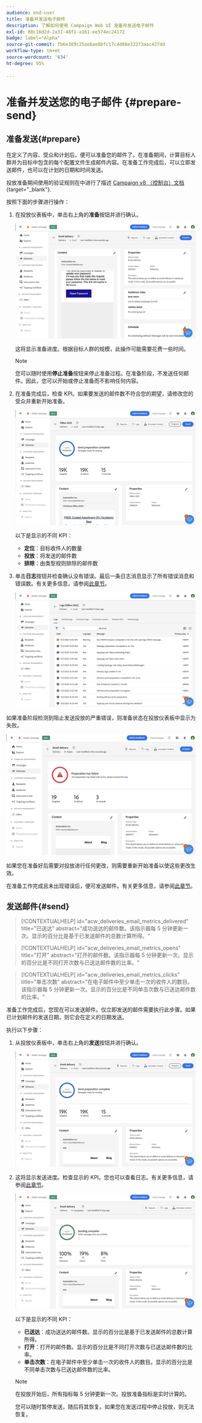 ```yaml
---
audience: end-user
title: 准备并发送电子邮件
description: 了解如何使用 Campaign Web UI 准备并发送电子邮件
exl-id: 80c16d2d-2a31-48f1-a161-ee574ec24172
badge: label="Alpha"
source-git-commit: fb6e389c25aebae8bfc17c4d88e33273aac427dd
workflow-type: tm+mt
source-wordcount: '634'
ht-degree: 95%

---
```



# 准备并发送您的电子邮件 {#prepare-send}


<!--

	show how to prepare and send the email + the live kpis in the dashboard

like acc when preparation, target calculated then send
real time KPIs, not in AJO. similar to ACS.
exclusion logs, causes
-->

<!--
send also KPIs
-->

## 准备发送{#prepare}

在定义了内容、受众和计划后，便可以准备您的邮件了。在准备期间，计算目标人群并为目标中包含的每个配置文件生成邮件内容。在准备工作完成后，可以立即发送邮件，也可以在计划的日期和时间发送。

投放准备期间使用的验证规则在中进行了描述 [Campaign v8 （控制台）文档](https://experienceleague.adobe.com/docs/campaign/campaign-v8/campaigns/send/validate/delivery-analysis.html){target="_blank"}.

按照下面的步骤进行操作：

1. 在投放仪表板中，单击右上角的&#x200B;**准备**&#x200B;按钮并进行确认。

   ![](assets/prepare.png)

   这将显示准备进度。根据目标人群的规模，此操作可能需要花费一些时间。

   >[!NOTE]
   >
   >您可以随时使用&#x200B;**停止准备**&#x200B;按钮来停止准备过程。在准备阶段，不发送任何邮件。因此，您可以开始或停止准备而不影响任何内容。

1. 在准备完成后，检查 KPI。如果要发送的邮件数不符合您的期望，请修改您的受众并重新开始准备。

   ![](assets/prepare2.png)

   以下是显示的不同 KPI：

   * **定位**：目标收件人的数量
   * **投放**：将发送的邮件数
   * **排除**：由类型规则排除的邮件数

1. 单击&#x200B;**日志**&#x200B;按钮并检查确认没有错误。最后一条日志消息显示了所有错误消息和错误数。有关更多信息，请参阅[此章节](delivery-logs.md)。

   ![](assets/prepare-logs.png)

如果准备阶段检测到阻止发送投放的严重错误，则准备状态在投放仪表板中显示为失败。

![](assets/prepare-error.png)

如果您在准备好后需要对投放进行任何更改，则需要重新开始准备以使这些更改生效。

在准备工作完成且未出现错误后，便可发送邮件。有关更多信息，请参阅[此章节](#send)。

## 发送邮件{#send}

>[!CONTEXTUALHELP]
>id="acw_deliveries_email_metrics_delivered"
>title="已送达"
>abstract="成功送达的邮件数。该指示器每 5 分钟更新一次。显示的百分比是基于已发送邮件的总数计算所得。"

>[!CONTEXTUALHELP]
>id="acw_deliveries_email_metrics_opens"
>title="打开"
>abstract="打开的邮件数。该指示器每 5 分钟更新一次。显示的百分比是不同打开次数与已送达邮件数的比率。"

>[!CONTEXTUALHELP]
>id="acw_deliveries_email_metrics_clicks"
>title="单击次数"
>abstract="在电子邮件中至少单击一次的收件人的数目。该指示器每 5 分钟更新一次。显示的百分比是不同单击次数与已送达邮件数的比率。"


准备工作完成后，您现在可以发送邮件。仅立即发送的邮件需要执行此步骤。如果已计划邮件的发送日期，则它会在定义的日期发送。

执行以下步骤：

1. 从投放仪表板中，单击右上角的&#x200B;**发送**&#x200B;按钮并进行确认。

   ![](assets/send.png)

1. 这将显示发送进度。检查显示的 KPI。您也可以查看日志。有关更多信息，请参阅[此章节](delivery-logs.md)。

   ![](assets/send2.png)

   以下是显示的不同 KPI：

   * **已送达**：成功送达的邮件数。显示的百分比是基于已发送邮件的总数计算所得。
   * **打开**：打开的邮件数。显示的百分比是不同打开次数与已送达邮件数的比率。
   * **单击次数**：在电子邮件中至少单击一次的收件人的数目。显示的百分比是不同单击次数与已送达邮件数的比率。

   >[!NOTE]
   >
   >在投放开始后，所有指标每 5 分钟更新一次。投放准备指标是实时计算的。

   您可以随时暂停发送，随后将其恢复。如果您在发送过程中停止投放，则无法恢复。

